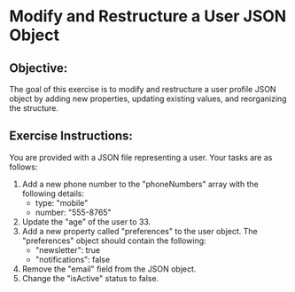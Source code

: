# Modify and Restructure a User JSON Object
## Objective:
The goal of this exercise is to modify and restructure a user profile JSON object by adding new properties, updating existing values, and reorganizing the structure.

## Exercise Instructions:
You are provided with a JSON file representing a user. Your tasks are as follows:

1. Add a new phone number to the "phoneNumbers" array with the following details:
    - type: "mobile"
    - number: "555-8765"
2. Update the "age" of the user to 33.
3. Add a new property called "preferences" to the user object. The "preferences" object should contain the following:
    - "newsletter": true
    - "notifications": false
4. Remove the "email" field from the JSON object.
5. Change the "isActive" status to false.